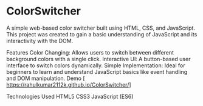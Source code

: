 # ColorSwitcher
A simple web-based color switcher built using HTML, CSS, and JavaScript. This project was created to gain a basic understanding of JavaScript and its interactivity with the DOM.

Features
Color Changing: Allows users to switch between different background colors with a single click.
Interactive UI: A button-based user interface to switch colors dynamically.
Simple Implementation: Ideal for beginners to learn and understand JavaScript basics like event handling and DOM manipulation.
Demo
[ https://rahulkumar2112k.github.io/ColorSwitcher/]

Technologies Used
HTML5
CSS3
JavaScript (ES6)
